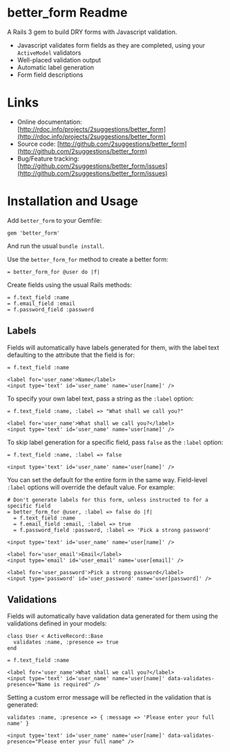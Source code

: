 better_form Readme
==================

A Rails 3 gem to build DRY forms with Javascript validation.

* Javascript validates form fields as they are completed, using your `ActiveModel` validators
* Well-placed validation output
* Automatic label generation
* Form field descriptions

Links
=====

* Online documentation: [http://rdoc.info/projects/2suggestions/better_form](http://rdoc.info/projects/2suggestions/better_form)
* Source code: [http://github.com/2suggestions/better_form](http://github.com/2suggestions/better_form)
* Bug/Feature tracking: [http://github.com/2suggestions/better_form/issues](http://github.com/2suggestions/better_form/issues)

Installation and Usage
======================

Add `better_form` to your Gemfile:

    gem 'better_form'

And run the usual `bundle install`.

Use the `better_form_for` method to create a better form:

    = better_form_for @user do |f|

Create fields using the usual Rails methods:

    = f.text_field :name
    = f.email_field :email
    = f.password_field :password

Labels
------

Fields will automatically have labels generated for them, with the label text defaulting to the attribute that the field is for:

    = f.text_field :name

    <label for='user_name'>Name</label>
    <input type='text' id='user_name' name='user[name]' />

To specify your own label text, pass a string as the `:label` option:

    = f.text_field :name, :label => "What shall we call you?"

    <label for='user_name'>What shall we call you?</label>
    <input type='text' id='user_name' name='user[name]' />

To skip label generation for a specific field, pass `false` as the `:label` option:

    = f.text_field :name, :label => false

    <input type='text' id='user_name' name='user[name]' />

You can set the default for the entire form in the same way. Field-level `:label` options will override the default value. For example:

    # Don't generate labels for this form, unless instructed to for a specific field
    = better_form_for @user, :label => false do |f|
      = f.text_field :name
      = f.email_field :email, :label => true
      = f.password_field :password, :label => 'Pick a strong password'

    <input type='text' id='user_name' name='user[name]' />

    <label for='user_email'>Email</label>
    <input type='email' id='user_email' name='user[email]' />

    <label for='user_password'>Pick a strong password</label>
    <input type='password' id='user_password' name='user[password]' />

Validations
-----------

Fields will automatically have validation data generated for them using the validations defined in your models:

    class User < ActiveRecord::Base
      validates :name, :presence => true
    end

    = f.text_field :name

    <label for='user_name'>What shall we call you?</label>
    <input type='text' id='user_name' name='user[name]' data-validates-presence="Name is required" />

Setting a custom error message will be reflected in the validation that is generated:

    validates :name, :presence => { :message => 'Please enter your full name' }

    <input type='text' id='user_name' name='user[name]' data-validates-presence="Please enter your full name" />

